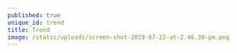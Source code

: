 ```yaml
---
published: true
unique_id: trend
title: Trend
image: /static/uploads/screen-shot-2019-07-22-at-2.46.30-pm.png
---
```



